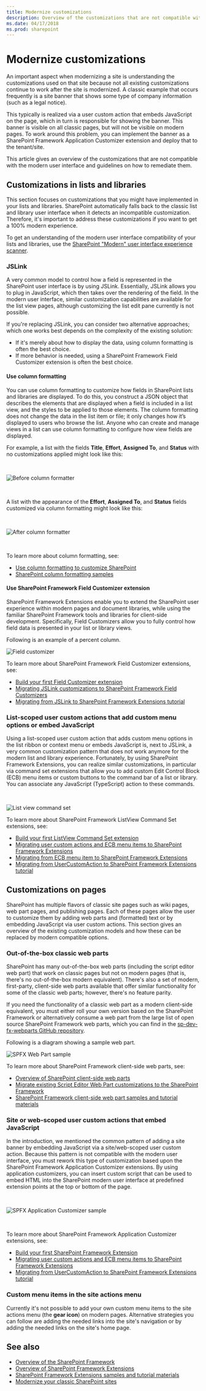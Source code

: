 ```yaml
---
title: Modernize customizations
description: Overview of the customizations that are not compatible with the modern user interface in SharePoint, and guidelines on how to remediate them.
ms.date: 04/17/2018
ms.prod: sharepoint
---
```


# Modernize customizations

An important aspect when modernizing a site is understanding the customizations used on that site because not all existing customizations continue to work after the site is modernized. A classic example that occurs frequently is a site banner that shows some type of company information (such as a legal notice). 

This typically is realized via a user custom action that embeds JavaScript on the page, which in turn is responsible for showing the banner. This banner is visible on all classic pages, but will not be visible on modern pages. To work around this problem, you can implement the banner as a SharePoint Framework Application Customizer extension and deploy that to the tenant/site. 

This article gives an overview of the customizations that are not compatible with the modern user interface and guidelines on how to remediate them.

## Customizations in lists and libraries

This section focuses on customizations that you might have implemented in your lists and libraries. SharePoint automatically falls back to the classic list and library user interface when it detects an incompatible customization. Therefore, it's important to address these customizations if you want to get a 100% modern experience. 

To get an understanding of the modern user interface compatibility of your lists and libraries, use the [SharePoint "Modern" user interface experience scanner](https://github.com/SharePoint/PnP-Tools/tree/master/Solutions/SharePoint.UIExperience.Scanner).

### JSLink

A very common model to control how a field is represented in the SharePoint user interface is by using JSLink. Essentially, JSLink allows you to plug in JavaScript, which then takes over the rendering of the field. In the modern user interface, similar customization capabilities are available for the list view pages, although customizing the list edit pane currently is not possible. 

If you're replacing JSLink, you can consider two alternative approaches; which one works best depends on the complexity of the existing solution: 
- If it's merely about how to display the data, using column formatting is often the best choice.
- If more behavior is needed, using a SharePoint Framework Field Customizer extension is often the best choice.

#### Use column formatting

You can use column formatting to customize how fields in SharePoint lists and libraries are displayed. To do this, you construct a JSON object that describes the elements that are displayed when a field is included in a list view, and the styles to be applied to those elements. The column formatting does not change the data in the list item or file; it only changes how it’s displayed to users who browse the list. Anyone who can create and manage views in a list can use column formatting to configure how view fields are displayed.

For example, a list with the fields **Title**, **Effort**, **Assigned To**, and **Status** with no customizations applied might look like this:

<br/>

![Before column formatter](media/modernize/sp-columnformatting-none.png)

<br/>

A list with the appearance of the **Effort**, **Assigned To**, and **Status** fields customized via column formatting might look like this:

<br/>

![After column formatter](media/modernize/sp-columnformatting-all.png)

<br/>

To learn more about column formatting, see:

- [Use column formatting to customize SharePoint](../declarative-customization/column-formatting.md)
- [SharePoint column formatting samples](https://github.com/SharePoint/sp-dev-column-formatting)

#### Use SharePoint Framework Field Customizer extension

SharePoint Framework Extensions enable you to extend the SharePoint user experience within modern pages and document libraries, while using the familiar SharePoint Framework tools and libraries for client-side development. Specifically, Field Customizers allow you to fully control how field data is presented in your list or library views. 

Following is an example of a percent column.

![Field customizer](media/modernize/spfx-field-customizer-percent-field-graphic.png)

To learn more about SharePoint Framework Field Customizer extensions, see:

- [Build your first Field Customizer extension](../spfx/extensions/get-started/building-simple-field-customizer.md)
- [Migrating JSLink customizations to SharePoint Framework Field Customizers](../spfx/extensions/guidance/migrate-jslink-to-spfx-extensions.md)
- [Migrating from JSLink to SharePoint Framework Extensions tutorial](../spfx/extensions/guidance/migrate-from-jslink-to-spfx-extensions.md)

### List-scoped user custom actions that add custom menu options or embed JavaScript

Using a list-scoped user custom action that adds custom menu options in the list ribbon or context menu or embeds JavaScript is, next to JSLink, a very common customization pattern that does not work anymore for the modern list and library experience. Fortunately, by using SharePoint Framework Extensions, you can realize similar customizations, in particular via command set extensions that allow you to add custom Edit Control Block (ECB) menu items or custom buttons to the command bar of a list or library. You can associate any JavaScript (TypeScript) action to these commands.

<br/>

![List view command set](media/modernize/spfx-listview-commandset-doc-select.png)

To learn more about SharePoint Framework ListView Command Set extensions, see:

- [Build your first ListView Command Set extension](../spfx/extensions/get-started/building-simple-cmdset-with-dialog-api.md)
- [Migrating user custom actions and ECB menu items to SharePoint Framework Extensions](../spfx/extensions/guidance/migrate-user-customactions-to-spfx-extensions.md)
- [Migrating from ECB menu item to SharePoint Framework Extensions](../spfx/extensions/guidance/migrate-from-ecb-to-spfx-extensions.md)
- [Migrating from UserCustomAction to SharePoint Framework Extensions tutorial](../spfx/extensions/guidance/migrate-from-usercustomactions-to-spfx-extensions.md)


## Customizations on pages

SharePoint has multiple flavors of classic site pages such as wiki pages, web part pages, and publishing pages. Each of these pages allow the user to customize them by adding web parts and (formatted) text or by embedding JavaScript via user custom actions. This section gives an overview of the existing customization models and how these can be replaced by modern compatible options.

### Out-of-the-box classic web parts

SharePoint has many out-of-the-box web parts (including the script editor web part) that work on classic pages but not on modern pages (that is, there's no out-of-the-box modern equivalent). There's also a set of modern, first-party, client-side web parts available that offer similar functionality for some of the classic web parts; however, there's no feature parity. 

If you need the functionality of a classic web part as a modern client-side equivalent, you must either roll your own version based on the SharePoint Framework or alternatively consume a web part from the large list of open source SharePoint Framework web parts, which you can find in the [sp-dev-fx-webparts GitHub repository](https://github.com/SharePoint/sp-dev-fx-webparts). 

Following is a diagram showing a sample web part.

![SPFX Web Part sample](media/modernize/spfx-react-image-magnifier.gif)

To learn more about SharePoint Framework client-side web parts, see:

- [Overview of SharePoint client-side web parts](../spfx/web-parts/overview-client-side-web-parts.md)
- [Migrate existing Script Editor Web Part customizations to the SharePoint Framework](../spfx/web-parts/guidance/migrate-script-editor-web-part-customizations.md)
- [SharePoint Framework client-side web part samples and tutorial materials](https://github.com/SharePoint/sp-dev-fx-webparts)

### Site or web-scoped user custom actions that embed JavaScript

In the introduction, we mentioned the common pattern of adding a site banner by embedding JavaScript via a site/web-scoped user custom action. Because this pattern is not compatible with the modern user interface, you must rework this type of customization based upon the SharePoint Framework Application Customizer extensions. By using application customizers, you can insert custom script that can be used to embed HTML into the SharePoint modern user interface at predefined extension points at the top or bottom of the page.

<br/>

![SPFX Application Customizer sample](media/modernize/spfx-application-customizer-sample.png)

<br/>

To learn more about SharePoint Framework Application Customizer extensions, see:

- [Build your first SharePoint Framework Extension](https://docs.microsoft.com/en-us/sharepoint/dev/spfx/extensions/get-started/build-a-hello-world-extension)
- [Migrating user custom actions and ECB menu items to SharePoint Framework Extensions](https://docs.microsoft.com/en-us/sharepoint/dev/spfx/extensions/guidance/migrate-user-customactions-to-spfx-extensions)
- [Migrating from UserCustomAction to SharePoint Framework Extensions tutorial](https://docs.microsoft.com/en-us/sharepoint/dev/spfx/extensions/guidance/migrate-from-usercustomactions-to-spfx-extensions)

### Custom menu items in the site actions menu

Currently it's not possible to add your own custom menu items to the site actions menu (the **gear icon**) on modern pages. Alternative strategies you can follow are adding the needed links into the site's navigation or by adding the needed links on the site's home page.

## See also

- [Overview of the SharePoint Framework](../spfx/sharepoint-framework-overview.md)
- [Overview of SharePoint Framework Extensions](../spfx/extensions/overview-extensions.md)
- [SharePoint Framework Extensions samples and tutorial materials](https://github.com/SharePoint/sp-dev-fx-extensions)
- [Modernize your classic SharePoint sites](modernize-classic-sites.md)